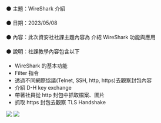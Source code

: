 ⚫ 主題：WireShark 介紹

⚫ 日期：2023/05/08

⚫ 內容：此次資安社社課主題內容為 介紹 WireShark 功能與應用

⚫ 說明：社課教學內容包含以下
  - WireShark 的基本功能
  - Filter 指令
  - 透過不同網際協議(Telnet, SSH, http, https)去觀察封包內容
  - 介紹 D-H key exchange
  - 帶著社員從 http 封包中抓取檔案、圖片
  - 抓取 https 封包去觀察 TLS Handshake

![](https://drive.google.com/file/d/1BlBC8WjyuwOmJ1icUe9v6jPGFN60SjPm/view?usp=drive_link)
![](https://drive.google.com/file/d/1BlBC8WjyuwOmJ1icUe9v6jPGFN60SjPm/view?usp=drive_link)
